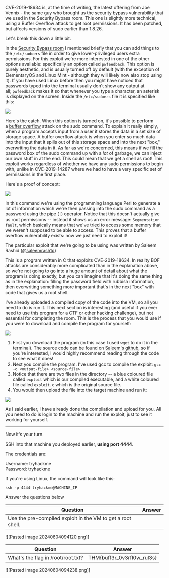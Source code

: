 CVE-2019-18634 is, at the time of writing, the latest offering from Joe Vennix - the same guy who brought us the security bypass vulnerability that we used in the Security Bypass room. This one is slightly more technical, using a Buffer Overflow attack to get root permissions. It has been patched, but affects versions of sudo earlier than 1.8.26.  

Let's break this down a little bit.

In the [Security Bypass room](https://tryhackme.com/room/sudovulnsbypass) I mentioned briefly that you can add things to the `/etc/sudoers` file in order to give lower-privileged users extra permissions. For this exploit we're more interested in one of the other options available: specifically an option called `pwfeedback`. This option is purely aesthetic, and is usually turned off by default (with the exception of ElementaryOS and Linux Mint - although they will likely now also stop using it). If you have used Linux before then you might have noticed that passwords typed into the terminal usually don't show any output at all; `pwfeedback` makes it so that whenever you type a character, an asterisk is displayed on the screen. Inside the `/etc/sudoers` file it is specified like this:


![](https://muirlandoracle.co.uk/wp-content/uploads/2020/02/pwfeedback-demo.png)  


Here's the catch. When this option is turned on, it's possible to perform a [buffer overflow](https://tryhackme.com/room/bof1) attack on the sudo command. To explain it really simply, when a program accepts input from a user it stores the data in a set size of storage space. A buffer overflow attack is when you enter so much data into the input that it spills out of this storage space and into the next "box," overwriting the data in it. As far as we're concerned, this means if we fill the password box of the sudo command up with a _lot_ of garbage, we can inject our own stuff in at the end. This could mean that we get a shell as root! This exploit works regardless of whether we have any sudo permissions to begin with, unlike in CVE-2019-14287 where we had to have a very specific set of permissions in the first place.

Here's a proof of concept:

![](https://muirlandoracle.co.uk/wp-content/uploads/2020/02/capture-1.png)  

In this command we're using the programming language Perl to generate a lot of information which we're then passing into the sudo command as a password using the pipe (`|`) operator. Notice that this doesn't actually give us root permissions -- instead it shows us an error message: `Segmentation fault`, which basically means that we've tried to access some memory that we weren't supposed to be able to access. This proves that a buffer overflow vulnerability exists: now we just need to exploit it!

The particular exploit that we're going to be using was written by Saleem Rashid ([@saleemrash1d](https://twitter.com/saleemrash1d))

This is a program written in C that exploits CVE-2019-18634. In reality BOF attacks are considerably more complicated than in the explanation above, so we're not going to go into a huge amount of detail about what the program is doing exactly, but you can imagine that it's doing the same thing as in the explanation: filling the password field with rubbish information, then overwriting something more important that's in the next "box" with code that gives us a root shell.

I've already uploaded a compiled copy of the code into the VM, so all you need to do is run it. This next section is interesting (and useful if you ever need to use this program for a CTF or other hacking challenge), but not essential for completing the room. This is the process that you would use if you were to download and compile the program for yourself:


![](https://muirlandoracle.co.uk/wp-content/uploads/2020/02/Compiling-CVE-2019-18634.png)  

1. First you download the program (in this case I used `wget` to do it in the terminal). The source code can be found on [Saleem's github](https://github.com/saleemrashid/sudo-cve-2019-18634), so if you're interested, I would highly recommend reading through the code to see what it does!
2. Next you compile the program. I've used gcc to compile the exploit: `gcc -o <output-file> <source-file>`
3. Notice that there are two files in the directory -- a blue coloured file called `exploit` which is our compiled executable, and a white coloured file called `exploit.c` which is the original source file.
4. You would then upload the file into the target machine and run it:

![](https://muirlandoracle.co.uk/wp-content/uploads/2020/02/CVE-2019-18634-Demo-1.png)  

As I said earlier, I have already done the compilation and upload for you. All you need to do is login to the machine and run the exploit, just to see it working for yourself.

---

Now it's your turn.  

SSH into that machine you deployed earlier, **using port 4444**.

The credentials are:

Username: tryhackme  
Password: tryhackme

If you're using Linux, the command will look like this:

`ssh -p 4444 tryhackme@MACHINE_IP`

Answer the questions below

| Question                                                      | Answer |
| ------------------------------------------------------------- | ------ |
| Use the pre-compiled exploit in the VM to get a root shell.   |        |

![[Pasted image 20240604094120.png]]


| Question                           | Answer                     |
| ---------------------------------- | -------------------------- |
| What's the flag in /root/root.txt? | THM{buff3r_0v3rfl0w_rul3s} |

![[Pasted image 20240604094238.png]]
